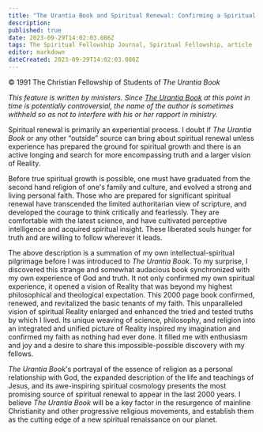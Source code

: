 ```yaml
---
title: "The Urantia Book and Spiritual Renewal: Confirming a Spiritual Pilgrimage"
description: 
published: true
date: 2023-09-29T14:02:03.086Z
tags: The Spiritual Fellowship Journal, Spiritual Fellowship, article
editor: markdown
dateCreated: 2023-09-29T14:02:03.086Z
---
```


<p class="v-card v-sheet theme--light gray lighten-3 px-2">© 1991 The Christian Fellowship of Students of <i>The Urantia Book</i></p>

_This feature is written by ministers. Since <ins>The Urantia Book</ins> at this point in time is potentially controversial, the name of the author is sometimes withheld so as not to interfere with his or her rapport in ministry._

Spiritual renewal is primarily an experiential process. I doubt if _The Urantia Book_ or any other “outside” source can bring about spiritual renewal unless experience has prepared the ground for spiritual growth and there is an active longing and search for more encompassing truth and a larger vision of Reality.

Before true spiritual growth is possible, one must have graduated from the second hand religion of one's family and culture, and evolved a strong and living personal faith. Those who are prepared for significant spiritual renewal have transcended the limited authoritarian view of scripture, and developed the courage to think critically and fearlessly. They are comfortable with the latest science, and have cultivated perceptive intelligence and acquired spiritual insight. These liberated souls hunger for truth and are willing to follow wherever it leads.

The above description is a summation of my own intellectual-spiritual pilgrimage before I was introduced to _The Urantia Book_. To my surprise, I discovered this strange and somewhat audacious book synchronized with my own experience of God and truth. It not only confirmed my own spiritual experience, it opened a vision of Reality that was beyond my highest philosophical and theological expectation. This 2000 page book confirmed, renewed, and revitalized the basic tenants of my faith. This unparalleled vision of spiritual Reality enlarged and enhanced the tried and tested truths by which I lived. Its unique weaving of science, philosophy, and religion into an integrated and unified picture of Reality inspired my imagination and confirmed my faith as nothing had ever done. It filled me with enthusiasm and joy and a desire to share this impossible-possible discovery with my fellows.

_The Urantia Book_'s portrayal of the essence of religion as a personal relationship with God, the expanded description of the life and teachings of Jesus, and its awe-inspiring spiritual cosmology presents the most promising source of spiritual renewal to appear in the last 2000 years. I believe _The Urantia Book_ will be a key factor in the resurgence of mainline Christianity and other progressive religious movements, and establish them as the cutting edge of a new spiritual renaissance on our planet.